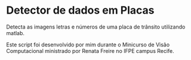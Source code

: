 # Detector de dados em Placas
Detecta as imagens letras e números de uma placa de trânsito utilizando matlab.

Este script foi desenvolvido por mim durante o Minicurso de Visão Computacional ministrado por Renata Freire no IFPE campus Recife.
